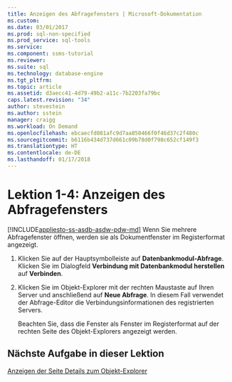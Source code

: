 ```yaml
---
title: Anzeigen des Abfragefensters | Microsoft-Dokumentation
ms.custom: 
ms.date: 03/01/2017
ms.prod: sql-non-specified
ms.prod_service: sql-tools
ms.service: 
ms.component: ssms-tutorial
ms.reviewer: 
ms.suite: sql
ms.technology: database-engine
ms.tgt_pltfrm: 
ms.topic: article
ms.assetid: d3aecc41-4d79-49b2-a11c-7b2203fa79bc
caps.latest.revision: "34"
author: stevestein
ms.author: sstein
manager: craigg
ms.workload: On Demand
ms.openlocfilehash: ebcaecfd081afc9d7aa850466f0f46d37c2f480c
ms.sourcegitcommit: b6116b434d737d661c09b78d0f798c652cf149f3
ms.translationtype: HT
ms.contentlocale: de-DE
ms.lasthandoff: 01/17/2018
---
```

# <a name="lesson-1-4---display-the-query-window"></a>Lektion 1-4: Anzeigen des Abfragefensters
[!INCLUDE[appliesto-ss-asdb-asdw-pdw-md](../../includes/appliesto-ss-asdb-asdw-pdw-md.md)] Wenn Sie mehrere Abfragefenster öffnen, werden sie als Dokumentfenster im Registerformat angezeigt.  
  
1.  Klicken Sie auf der Hauptsymbolleiste auf **Datenbankmodul-Abfrage**. Klicken Sie im Dialogfeld **Verbindung mit Datenbankmodul herstellen** auf **Verbinden**.  
  
2.  Klicken Sie im Objekt-Explorer mit der rechten Maustaste auf Ihren Server und anschließend auf **Neue Abfrage**. In diesem Fall verwendet der Abfrage-Editor die Verbindungsinformationen des registrierten Servers.  
  
    Beachten Sie, dass die Fenster als Fenster im Registerformat auf der rechten Seite des Objekt-Explorers angezeigt werden.  
  
## <a name="next-task-in-lesson"></a>Nächste Aufgabe in dieser Lektion  
[Anzeigen der Seite Details zum Objekt-Explorer](../../tools/sql-server-management-studio/lesson-1-5-show-the-object-explorer-details-page.md)  
  
  
  
